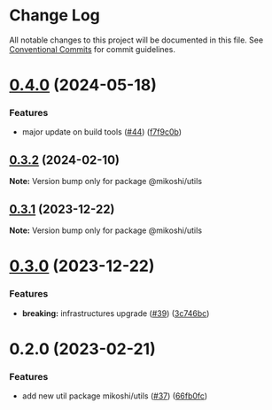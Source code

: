 # Change Log

All notable changes to this project will be documented in this file.
See [Conventional Commits](https://conventionalcommits.org) for commit guidelines.

# [0.4.0](https://github.com/anthony-y-zhu14/MikoshiUI/compare/@mikoshi/utils@0.3.2...@mikoshi/utils@0.4.0) (2024-05-18)


### Features

* major update on build tools ([#44](https://github.com/anthony-y-zhu14/MikoshiUI/issues/44)) ([f7f9c0b](https://github.com/anthony-y-zhu14/MikoshiUI/commit/f7f9c0b054a6e80c44dafe6b819c868c4007902e))





## [0.3.2](https://github.com/anthony-y-zhu14/MikoshiUI/compare/@mikoshi/utils@0.3.1...@mikoshi/utils@0.3.2) (2024-02-10)

**Note:** Version bump only for package @mikoshi/utils





## [0.3.1](https://github.com/anthony-y-zhu14/MikoshiUI/compare/@mikoshi/utils@0.3.0...@mikoshi/utils@0.3.1) (2023-12-22)

**Note:** Version bump only for package @mikoshi/utils





# [0.3.0](https://github.com/anthony-y-zhu14/MikoshiUI/compare/@mikoshi/utils@0.2.0...@mikoshi/utils@0.3.0) (2023-12-22)


### Features

* **breaking:** infrastructures upgrade ([#39](https://github.com/anthony-y-zhu14/MikoshiUI/issues/39)) ([3c746bc](https://github.com/anthony-y-zhu14/MikoshiUI/commit/3c746bca0de9882c8e3a0f9b2fc5be250038513d))





# 0.2.0 (2023-02-21)


### Features

* add new util package mikoshi/utils ([#37](https://github.com/anthony-y-zhu14/MikoshiUI/issues/37)) ([66fb0fc](https://github.com/anthony-y-zhu14/MikoshiUI/commit/66fb0fc0bba6626ca0699a3aab5f0c5db6e5cf40))
